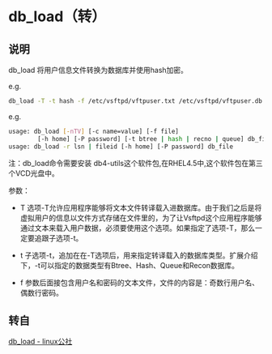 # db_load（转）



## 说明

db_load 将用户信息文件转换为数据库并使用hash加密。

e.g.

```bash
db_load -T -t hash -f /etc/vsftpd/vftpuser.txt /etc/vsftpd/vftpuser.db
```

e.g.

```bash
usage: db_load [-nTV] [-c name=value] [-f file]
        [-h home] [-P password] [-t btree | hash | recno | queue] db_file
usage: db_load -r lsn | fileid [-h home] [-P password] db_file
```

注：db_load命令需要安装 db4-utils这个软件包,在RHEL4.5中,这个软件包在第三个VCD光盘中。

参数：

- T
  选项-T允许应用程序能够将文本文件转译载入进数据库。由于我们之后是将虚拟用户的信息以文件方式存储在文件里的，为了让Vsftpd这个应用程序能够通过文本来载入用户数据，必须要使用这个选项。如果指定了选项-T，那么一定要追跟子选项-t。

- t
  子选项-t，追加在在-T选项后，用来指定转译载入的数据库类型。扩展介绍下，-t可以指定的数据类型有Btree、Hash、Queue和Recon数据库。

- f
  参数后面接包含用户名和密码的文本文件，文件的内容是：奇数行用户名、偶数行密码。



## 转自

[db_load - linux公社](http://linux.51yip.com/search/db_load)